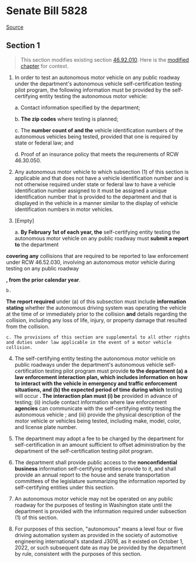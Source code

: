 # Senate Bill 5828

[Source](http://lawfilesext.leg.wa.gov/biennium/2021-22/Xml/Bills/Senate%20Bills/5828.xml)
## Section 1
> This section modifies existing section [46.92.010](/rcw/46_motor_vehicles/46.92_autonomous_motor_vehicles.md). Here is the [modified chapter](rcw/46_motor_vehicles/46.92_autonomous_motor_vehicles.md) for context.

1. In order to test an autonomous motor vehicle on any public roadway under the department's autonomous vehicle self-certification testing pilot program, the following information must be provided by the self-certifying entity testing the autonomous motor vehicle:

    a. Contact information specified by the department;

    b. **The zip codes** where testing is planned;

    c. The **number count of and the** vehicle identification numbers of the autonomous vehicles being tested, provided that one is required by state or federal law; and

    d. Proof of an insurance policy that meets the requirements of RCW 46.30.050.

2. Any autonomous motor vehicle to which subsection (1) of this section is applicable and that does not have a vehicle identification number and is not otherwise required under state or federal law to have a vehicle identification number assigned to it must be assigned a unique identification number that is provided to the department and that is displayed in the vehicle in a manner similar to the display of vehicle identification numbers in motor vehicles.

3. [Empty]

    a. **By February 1st of each year, the** self-certifying entity testing the autonomous motor vehicle on any public roadway must **submit a report to** the department

**covering any** collisions that are required to be reported to law enforcement under RCW 46.52.030, involving an autonomous motor vehicle during testing on any public roadway

**, from the prior calendar year**.

    b.

**The report required** under (a) of this subsection must include **information stating** whether the autonomous driving system was operating the vehicle at the time of or immediately prior to the collision **and** details regarding the collision, including any loss of life, injury, or property damage that resulted from the collision.

    c. The provisions of this section are supplemental to all other rights and duties under law applicable in the event of a motor vehicle collision.

4. The self-certifying entity testing the autonomous motor vehicle on public roadways under the department's autonomous vehicle self-certification testing pilot program must provide **to the department (a) a law enforcement interaction plan, which includes information on how to interact with the vehicle in emergency and traffic enforcement situations, and (b) the expected period of time during which** testing will occur **. The interaction plan must (i) be** provided  in advance of testing; (ii) include contact information where  law enforcement **agencies** can communicate with the self-certifying entity testing the autonomous vehicle ; and (iii) provide the physical description of the motor vehicle or vehicles being tested, including make, model, color, and license plate number.

5. The department may adopt a fee to be charged by the department for self-certification in an amount sufficient to offset administration by the department of the self-certification testing pilot program.

6. The department shall provide public access to the **nonconfidential business** information self-certifying entities provide to it, and shall provide an annual report to the house and senate transportation committees of the legislature summarizing the information reported by self-certifying entities under this section.

7. An autonomous motor vehicle may not be operated on any public roadway for the purposes of testing in Washington state until the department is provided with the information required under subsection (1) of this section.

8. For purposes of this section, "autonomous" means a level four or five driving automation system as provided in the society of automotive engineering international's standard J3016, as it existed on October 1, 2022, or such subsequent date as may be provided by the department by rule, consistent with the purposes of this section.

